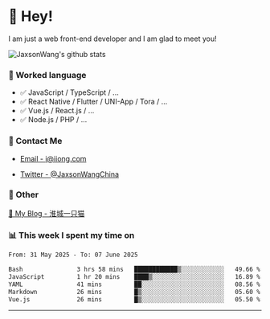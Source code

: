 # 👋 Hey!

I am just a web front-end developer and I am glad to meet you!

![JaxsonWang's github stats](https://github-readme-stats.vercel.app/api?username=JaxsonWang&&show_icons=true&&title_color=1abc9c&&icon_color=1abc9c)


### 📝 Worked language

- ✅ JavaScript / TypeScript / ...
- ✅ React Native / Flutter / UNI-App / Tora / ...
- ✅ Vue.js / React.js / ...
- ✅ Node.js / PHP / ...

### 📮 Contact Me

- [Email - i@iiong.com](mailto:i@iiong.com)

- [Twitter - @JaxsonWangChina](https://twitter.com/JaxsonWangChina)

### 🤪 Other

[📌 My Blog - 淮城一只猫](https://iiong.com)

### 📊 This week I spent my time on

<!--START_SECTION:waka-->

```txt
From: 31 May 2025 - To: 07 June 2025

Bash               3 hrs 58 mins   ████████████▒░░░░░░░░░░░░   49.66 %
JavaScript         1 hr 20 mins    ████▒░░░░░░░░░░░░░░░░░░░░   16.89 %
YAML               41 mins         ██░░░░░░░░░░░░░░░░░░░░░░░   08.56 %
Markdown           26 mins         █▒░░░░░░░░░░░░░░░░░░░░░░░   05.60 %
Vue.js             26 mins         █▒░░░░░░░░░░░░░░░░░░░░░░░   05.50 %
```

<!--END_SECTION:waka-->

---
